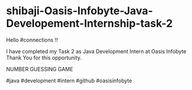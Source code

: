 # shibaji-Oasis-Infobyte-Java-Developement-Internship-task-2

Hello #connections !!

I have completed my Task 2 as Java Development Intern at Oasis Infobyte Thank You for this opportunity.

NUMBER GUESSING GAME

#java #development #intern #github #oasisinfobyte
